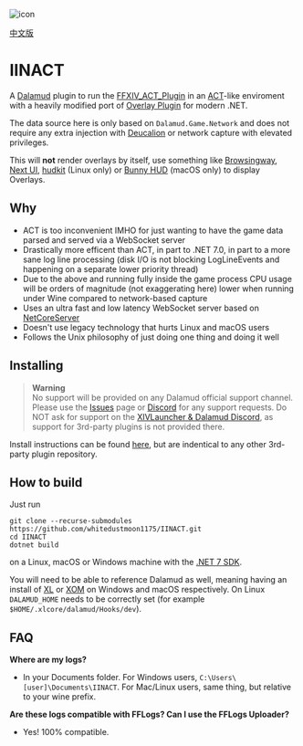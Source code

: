 ![icon](https://github.com/marzent/IINACT/blob/main/images/icon.ico?raw=true)

[中文版](https://github.com/whitedustmoon1175/IINACT/blob/master/README.md)

# IINACT

A [Dalamud](https://github.com/goatcorp/Dalamud) plugin to run the [FFXIV_ACT_Plugin](https://github.com/ravahn/FFXIV_ACT_Plugin) in an [ACT](https://advancedcombattracker.com/)-like enviroment with a heavily modified port of [Overlay Plugin](https://github.com/OverlayPlugin/OverlayPlugin) for modern .NET.

The data source here is only based on `Dalamud.Game.Network` and does not require any extra injection with [Deucalion](https://github.com/ff14wed/deucalion) or network capture with elevated privileges.

This will **not** render overlays by itself, use something like [Browsingway](https://github.com/Styr1x/Browsingway), [Next UI](https://github.com/kaminaris/Next-UI), [hudkit](https://github.com/valarnin/hudkit) (Linux only) or [Bunny HUD](https://github.com/marzent/Bunny-HUD) (macOS only) to display Overlays.


## Why

- ACT is too inconvenient IMHO for just wanting to have the game data parsed and served via a WebSocket server
- Drastically more efficent than ACT, in part to .NET 7.0, in part to a more sane log line processing (disk I/O is not blocking LogLineEvents and happening on a separate lower priority thread)
- Due to the above and running fully inside the game process CPU usage will be orders of magnitude (not exaggerating here) lower when running under Wine compared to network-based capture
- Uses an ultra fast and low latency WebSocket server based on [NetCoreServer](https://github.com/chronoxor/NetCoreServer)
- Doesn't use legacy technology that hurts Linux and macOS users
- Follows the Unix philosophy of just doing one thing and doing it well   

## Installing 

> **Warning**  
> No support will be provided on any Dalamud official support channel. Please use the [Issues](https://github.com/marzent/IINACT/issues) page or [Discord](https://discord.gg/pcexJC8YPG) for any support requests. Do NOT ask for support on the [XIVLauncher & Dalamud Discord](https://discord.gg/holdshift), as support for 3rd-party plugins is not provided there. 

Install instructions can be found [here](https://www.iinact.com/installation/), but are indentical to any other 3rd-party plugin repository.

## How to build

Just run 
```
git clone --recurse-submodules https://github.com/whitedustmoon1175/IINACT.git
cd IINACT
dotnet build
``` 
on a Linux, macOS or Windows machine with the [.NET 7 SDK](https://dotnet.microsoft.com/en-us/download/dotnet/7.0). 

You will need to be able to reference Dalamud as well, meaning having an install of [XL](https://github.com/goatcorp/FFXIVQuickLauncher) or [XOM](https://github.com/marzent/XIV-on-Mac) on Windows and macOS respectively. On Linux `DALAMUD_HOME` needs to be correctly set (for example `$HOME/.xlcore/dalamud/Hooks/dev`).

## FAQ

**Where are my logs?**

- In your Documents folder. For Windows users, `C:\Users\[user]\Documents\IINACT`. For Mac/Linux users, same thing, but relative to your wine prefix.

**Are these logs compatible with FFLogs? Can I use the FFLogs Uploader?**

- Yes! 100% compatible.
